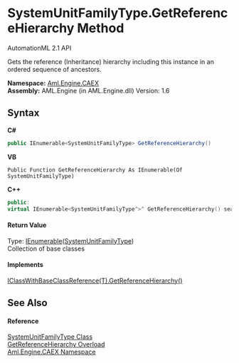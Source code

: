 # SystemUnitFamilyType.GetReferenceHierarchy Method 
AutomationML 2.1 API 

Gets the reference (Inheritance) hierarchy including this instance in an ordered sequence of ancestors.

**Namespace:**&nbsp;<a href="N_Aml_Engine_CAEX">Aml.Engine.CAEX</a><br />**Assembly:**&nbsp;AML.Engine (in AML.Engine.dll) Version: 1.6

## Syntax

**C#**<br />
``` C#
public IEnumerable<SystemUnitFamilyType> GetReferenceHierarchy()
```

**VB**<br />
``` VB
Public Function GetReferenceHierarchy As IEnumerable(Of SystemUnitFamilyType)
```

**C++**<br />
``` C++
public:
virtual IEnumerable<SystemUnitFamilyType^>^ GetReferenceHierarchy() sealed
```


#### Return Value
Type: <a href="https://docs.microsoft.com/dotnet/api/system.collections.generic.ienumerable-1" target="_parent" rel="noopener noreferrer">IEnumerable</a>(<a href="T_Aml_Engine_CAEX_SystemUnitFamilyType">SystemUnitFamilyType</a>)<br />Collection of base classes

#### Implements
<a href="M_Aml_Engine_CAEX_IClassWithBaseClassReference_1_GetReferenceHierarchy">IClassWithBaseClassReference(T).GetReferenceHierarchy()</a><br />

## See Also


#### Reference
<a href="T_Aml_Engine_CAEX_SystemUnitFamilyType">SystemUnitFamilyType Class</a><br /><a href="Overload_Aml_Engine_CAEX_SystemUnitFamilyType_GetReferenceHierarchy">GetReferenceHierarchy Overload</a><br /><a href="N_Aml_Engine_CAEX">Aml.Engine.CAEX Namespace</a><br />